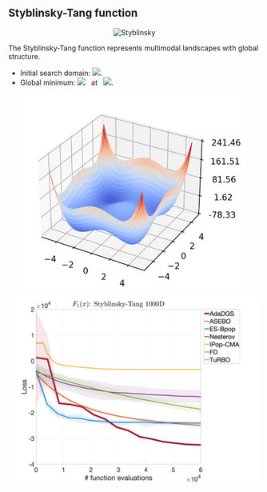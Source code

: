 ## Styblinsky-Tang function

<div align="center"> <img src="https://latex.codecogs.com/svg.latex?&space;f(\mathbf{x})=\frac{1}{2}\sum_{i=1}^d(x_i^4-16x_i^2+5x_i)." title="Styblinsky" /> </div>

The Styblinsky-Tang function represents multimodal landscapes with global structure. 
- Initial search domain: <img src="https://latex.codecogs.com/svg.latex?&space;\mathbf{x}\in[-5,5]^d" title=" "/>.
- Global minimum: <img src="https://latex.codecogs.com/svg.latex?&space;dfd" title=" "/> &nbsp; at &nbsp; <img src="https://latex.codecogs.com/svg.latex?&space;\mathbf{x}_{opt}=(-2.903534,\cdots,-2.903534)" title=" "/>.

<div align="center"> 
  <img src="image/Styblinsky.jpg" alt="Styblinsky" height="400"/> 
  <img src="image/styb_error_plot.jpg" alt="error" height="380"/>
</div>

